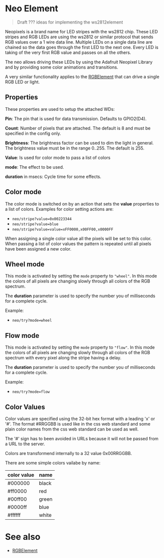 # Neo Element

> Draft ??? ideas for implementing the ws2812element

Neopixels is a brand name for LED stripes with the ws2812 chip.
These LED stripes and RGB LEDs are using the ws2812 or similar protocol that sends RGB values over a 1 wire data line. Multiple LEDs on a single data line are chained so the data goes through the first LED to the next one. Every LED is taking of the very first RGB value and passes on all the others.

The neo allows driving these LEDs by using the Adafruit Neopixel Library and by providing some color animations and transitions.

A very similar functionality applies to the [RGBElement](elements/rgb.md) that can drive a single RGB LED or light.

<!--
If you require more complex light situations and light animations 
Consider using the [DMX Element](dmx.md) to get light input actions using the DMX Artnet protocol that is supported by light mixers and consoles for stage and installation purpose.
https://www.bastelgarage.ch/esp-01-ws2812-sk6812-steuerplatine
-->


## Properties

These properties are used to setup the attached WDs:

**Pin**: The pin that is used for data transmission. Defaults to GPIO2(D4).

**Count**: Number of pixels that are attached. The default is 8 and must be specified in the config only.

**Brightness**: The brightness factor can be used to dim the light in general. The brightness value must be in the range 0..255. The default is 255.

**Value**: Is used for color mode to pass a list of colors

**mode**: The effect to be used.

**duration** in msecs: Cycle time for some effects.


## Color mode

The color mode is switched on by an action that sets the **value** properties to a list of colors.
Examples for color setting actions are:

* `neo/stripe?value=0x00223344`
* `neo/stripe?value=blue`
* `neo/stripe?value=value=xFF0000,x00FF00,x0000FF`

When assigning a single color value all the pixels will be set to this color.
When passing a list of color values the pattern is repeated until all pixels have been assigned a new color.


## Wheel mode

This mode is activated by setting the `mode` property to `"wheel"`.
In this mode the colors of all pixels are changing slowly through all colors of the RGB spectrum.

The **duration** parameter is used to specify the number you of milliseconds for a complete cycle.

Example:

* `neo/try?mode=wheel`


## Flow mode

This mode is activated by setting the `mode` property to `"flow"`.
In this mode the colors of all pixels are changing slowly through all colors of the RGB spectrum with every pixel along the stripe having a delay.

The **duration** parameter is used to specify the number you of milliseconds for a complete cycle.

Example:

* `neo/try?mode=flow`


## Color Values

Color values are specified using the 32-bit hex format with a leading 'x' or '#'.
The format #RRGGBB is used like in the css web standard and some plain color names from the css web standard can be used as well.

The '#' sign has to been avoided in URLs because it will not be passed from a URL to the server.

Colors are transformend internally to a 32 value 0x00RRGGBB.

There are some simple colors vailabe by name:

| color value | name  |
| ----------- | ----- |
| #000000     | black |
| #ff0000     | red   |
| #00ff00     | green |
| #0000ff     | blue  |
| #ffffff     | white |

# See also

* [RGBElement](elements/rgb.md)